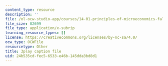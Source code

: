 ```yaml
---
content_type: resource
description: ''
file: /ol-ocw-studio-app/courses/14-01-principles-of-microeconomics-fall-2018/24b535cdfec56533e46b145dda3bd8d1_F0ulAkrfvzo.srt
file_size: 82699
file_type: application/x-subrip
learning_resource_types: []
license: https://creativecommons.org/licenses/by-nc-sa/4.0/
ocw_type: OCWFile
resourcetype: Other
title: 3play caption file
uid: 24b535cd-fec5-6533-e46b-145dda3bd8d1
---
```

